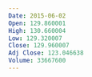 ```yaml
---
Date: 2015-06-02
Open: 129.860001
High: 130.660004
Low: 129.320007
Close: 129.960007
Adj Close: 123.046638
Volume: 33667600
---
```

